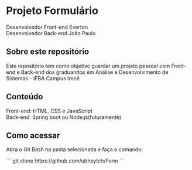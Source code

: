 
<h1>Projeto Formulário </h1> 

<p>Desenvolvedor Front-end Everton <br>
   Desenvolvedor Back-end João Paulo
</p>

<h2>Sobre este repositório</h2>
<p>Este repositório tem como objetivo guardar um projeto pessoal com Front-end e Back-end dos graduandos em Análise e Desenvolvimento de Sistemas - IFBA Campus Irecê</p>

<h2>Conteúdo</h2>
<p>Front-end: HTML, CSS e JavaScript <br>
   Back-end: Spring boot ou Node.js(futuramente)
</p>

<h2>Como acessar</h2>
<p>Abra o Git Bash na pasta selecionada e faça o comando: <br>
</p>
```
git clone https://github.com/ubheytch/Form
```

